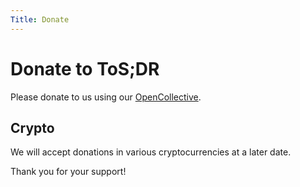 ```yaml
---
Title: Donate
---
```


# Donate to ToS;DR

Please donate to us using our [OpenCollective](https://opencollective.com/tosdr).

## Crypto
We will accept donations in various cryptocurrencies at a later date.

Thank you for your support!